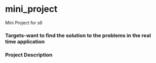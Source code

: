 # mini_project
Mini Project for s6
### Targets-want to find the solution to the problems in the real time application

### Project Description
